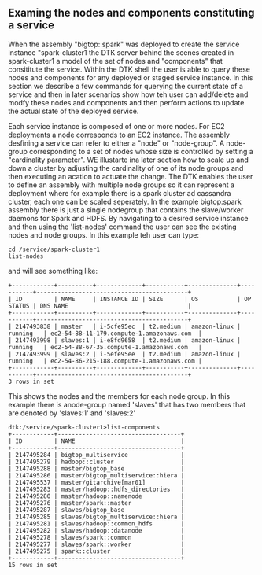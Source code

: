 ## Examing the nodes and components constituting a service

When the assembly "bigtop::spark" was deployed to create the service instance "spark-cluster1 the DTK server behind the scenes created in spark-cluster1 a model of the set of nodes and "components" that consititute the service. Within the DTK shell the user is able to query these nodes and components for any deployed or staged service instance. In this section we describe a few commands for querying the current state of a service and then in later scenarios show how teh user can add/delete and modfy these nodes and components and then perform actions to update the actual state of the deployed service.

Each service instance is composed of one or more nodes. For EC2 deployments a node corresponds to an EC2 instance. The assembly desfining a service can refer to either a "node" or "node-group". A node-group corresponding to a set of nodes whose size is controlled by setting a "cardinality parameter". WE illustarte ina later section how to scale up and down a cluster by adjusting the cardinality of one of its node groups and then executing an acation to actuate the change. The DTK enables the user to define an assembly with multiple node groups so it can represent a deployment where for example there is a spark cluster ad cassandra cluster, each one can be scaled seperately. In the example bigtop:spark assembly there is just a single nodegroup that contains the slave/worker daemons for Spark and HDFS. By navigating to a desired service instance and then using the 'list-nodes' command the user can see the existing nodes and node groups. In this example teh user can type:
```
cd /service/spark-cluster1
list-nodes

```
and will see something like:
```
+------------+----------+-------------+-----------+--------------+-----------+-------------------------------------------+
| ID         | NAME     | INSTANCE ID | SIZE      | OS           | OP STATUS | DNS NAME                                  |
+------------+----------+-------------+-----------+--------------+-----------+-------------------------------------------+
| 2147493838 | master   | i-5cfe95ec  | t2.medium | amazon-linux | running   | ec2-54-88-11-179.compute-1.amazonaws.com  |
| 2147493998 | slaves:1 | i-e8fd9658  | t2.medium | amazon-linux | running   | ec2-54-88-67-35.compute-1.amazonaws.com   |
| 2147493999 | slaves:2 | i-5efe95ee  | t2.medium | amazon-linux | running   | ec2-54-86-215-188.compute-1.amazonaws.com |
+------------+----------+-------------+-----------+--------------+-----------+-------------------------------------------+
3 rows in set
```
This shows the nodes and the members for each node group. In this example there is anode-group named 'slaves' that has two members that are denoted by 'slaves:1' and 'slaves:2'

```
dtk:/service/spark-cluster1>list-components
+------------+-----------------------------------+
| ID         | NAME                              |
+------------+-----------------------------------+
| 2147495284 | bigtop_multiservice               |
| 2147495279 | hadoop::cluster                   |
| 2147495288 | master/bigtop_base                |
| 2147495286 | master/bigtop_multiservice::hiera |
| 2147495537 | master/gitarchive[mar01]          |
| 2147495283 | master/hadoop::hdfs_directories   |
| 2147495280 | master/hadoop::namenode           |
| 2147495276 | master/spark::master              |
| 2147495287 | slaves/bigtop_base                |
| 2147495285 | slaves/bigtop_multiservice::hiera |
| 2147495281 | slaves/hadoop::common_hdfs        |
| 2147495282 | slaves/hadoop::datanode           |
| 2147495278 | slaves/spark::common              |
| 2147495277 | slaves/spark::worker              |
| 2147495275 | spark::cluster                    |
+------------+-----------------------------------+
15 rows in set
```
